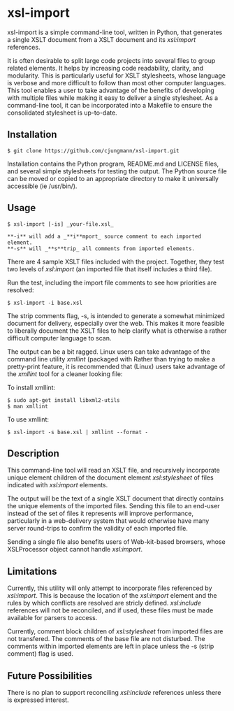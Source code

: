 # xsl-import

xsl-import is a simple command-line tool, written in Python, that generates a
single XSLT document from a XSLT document and its _xsl:import_ references.

It is often desirable to split large code projects into several files to group
related elements.  It helps by increasing code readability, clarity, and modularity.
This is particularly useful for XSLT stylesheets, whose language is verbose and
more difficult to follow than most other computer languages.  This tool enables
a user to take advantage of the benefits of developing with multiple files while
making it easy to deliver a single stylesheet.  As a command-line tool, it can
be incorporated into a Makefile to ensure the consolidated stylesheet is up-to-date.
## Installation

~~~
$ git clone https://github.com/cjungmann/xsl-import.git
~~~

Installation contains the Python program, README.md and LICENSE files, and several
simple stylesheets for testing the output.  The Python source file can be moved or
copied to an appropriate directory to make it universally accessible (ie /usr/bin/).

## Usage

~~~
$ xsl-import [-is] _your-file.xsl_

**-i** will add a _**i**mport_ source comment to each imported element.
**-s** will _**s**trip_ all comments from imported elements.
~~~

There are 4 sample XSLT files included with the project.  Together, they test
two levels of _xsl:import_ (an imported file that itself includes a third file).

Run the test, including the import file comments to see how priorities are
resolved:

~~~
$ xsl-import -i base.xsl
~~~

The strip comments flag, -s, is intended to generate a somewhat minimized
document for delivery, especially over the web.  This makes it more feasible
to liberally document the XSLT files to help clarify what is otherwise a
rather difficult computer language to scan.

The output can be a bit ragged.  Linux users can take advantage of the
command line utility _xmllint_ (packaged with Rather than trying to make a pretty-print
feature, it is recommended that (Linux) users take advantage of the _xmllint_
tool for a cleaner looking file:

To install xmllint:
~~~
$ sudo apt-get install libxml2-utils
$ man xmllint
~~~

To use xmllint:
~~~
$ xsl-import -s base.xsl | xmllint --format -
~~~

## Description

This command-line tool will read an XSLT file, and recursively incorporate
unique element children of the document element _xsl:stylesheet_ of files indicated
with _xsl:import_ elements.

The output will be the text of a single XSLT document that directly contains the
unique elements of the imported files.  Sending this file to an end-user instead
of the set of files it represents will improve performance, particularly in a
web-delivery system that would otherwise have many server round-trips to confirm
the validity of each imported file.

Sending a single file also benefits users of Web-kit-based browsers, whose
XSLProcessor object cannot handle _xsl:import_.

## Limitations

Currently, this utility will only attempt to incorporate files referenced by
_xsl:import_.  This is because the location of the _xsl:import_ element and the
rules by which conflicts are resolved are stricly defined.  _xsl:include_
references will not be reconciled, and if used, these files must be made
available for parsers to access.

Currently, comment block children of _xsl:stylesheet_ from imported files are
not transfered.  The comments of the base file are not disturbed.  The comments
within imported elements are left in place unless the -s (strip comment) flag
is used.

## Future Possibilities

There is no plan to support reconciling _xsl:include_ references unless there is
expressed interest.
